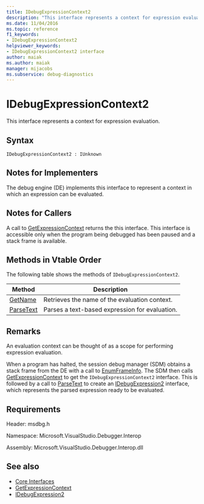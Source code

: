 ```yaml
---
title: IDebugExpressionContext2
description: "This interface represents a context for expression evaluation"
ms.date: 11/04/2016
ms.topic: reference
f1_keywords:
- IDebugExpressionContext2
helpviewer_keywords:
- IDebugExpressionContext2 interface
author: maiak
ms.author: maiak
manager: mijacobs
ms.subservice: debug-diagnostics
---
```

# IDebugExpressionContext2

This interface represents a context for expression evaluation.

## Syntax

```
IDebugExpressionContext2 : IUnknown
```

## Notes for Implementers
 The debug engine (DE) implements this interface to represent a context in which an expression can be evaluated.

## Notes for Callers
 A call to [GetExpressionContext](../../../extensibility/debugger/reference/idebugstackframe2-getexpressioncontext.md) returns the this interface. This interface is accessible only when the program being debugged has been paused and a stack frame is available.

## Methods in Vtable Order
 The following table shows the methods of `IDebugExpressionContext2`.

|Method|Description|
|------------|-----------------|
|[GetName](../../../extensibility/debugger/reference/idebugexpressioncontext2-getname.md)|Retrieves the name of the evaluation context.|
|[ParseText](../../../extensibility/debugger/reference/idebugexpressioncontext2-parsetext.md)|Parses a text-based expression for evaluation.|

## Remarks
 An evaluation context can be thought of as a scope for performing expression evaluation.

 When a program has halted, the session debug manager (SDM) obtains a stack frame from the DE with a call to [EnumFrameInfo](../../../extensibility/debugger/reference/idebugthread2-enumframeinfo.md). The SDM then calls [GetExpressionContext](../../../extensibility/debugger/reference/idebugstackframe2-getexpressioncontext.md) to get the `IDebugExpressionContext2` interface. This is followed by a call to [ParseText](../../../extensibility/debugger/reference/idebugexpressioncontext2-parsetext.md) to create an [IDebugExpression2](../../../extensibility/debugger/reference/idebugexpression2.md) interface, which represents the parsed expression ready to be evaluated.

## Requirements
 Header: msdbg.h

 Namespace: Microsoft.VisualStudio.Debugger.Interop

 Assembly: Microsoft.VisualStudio.Debugger.Interop.dll

## See also
- [Core Interfaces](../../../extensibility/debugger/reference/core-interfaces.md)
- [GetExpressionContext](../../../extensibility/debugger/reference/idebugstackframe2-getexpressioncontext.md)
- [IDebugExpression2](../../../extensibility/debugger/reference/idebugexpression2.md)
